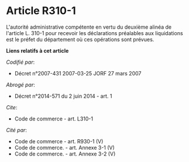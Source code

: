 # Article R310-1

L'autorité administrative compétente en vertu du deuxième alinéa de l'article L. 310-1 pour recevoir les déclarations
préalables aux liquidations est le préfet du département où ces opérations sont prévues.

**Liens relatifs à cet article**

_Codifié par_:

  - Décret n°2007-431 2007-03-25 JORF 27 mars 2007

_Abrogé par_:

  - Décret n°2014-571 du 2 juin 2014 - art. 1

_Cite_:

  - Code de commerce - art. L310-1

_Cité par_:

  - Code de commerce - art. R930-1 (V)
  - Code de commerce. - art. Annexe 3-1 (V)
  - Code de commerce. - art. Annexe 3-2 (V)
